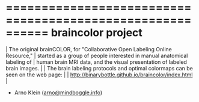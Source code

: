 ==========================================================
braincolor project
==========================================================

| The original brainCOLOR, for "Collaborative Open Labeling Online Resource,"
| started as a group of people interested in manual anatomical labeling of 
| human brain MRI data, and the visual presentation of labeled brain images.
|
| The brain labeling protocols and optimal colormaps can be seen on the web page:
|
| http://binarybottle.github.io/braincolor/index.html
|
- Arno Klein (arno@mindboggle.info)
